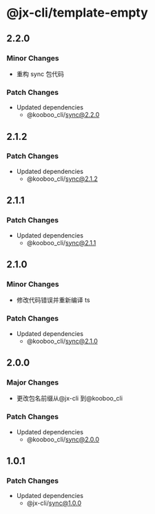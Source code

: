 # @jx-cli/template-empty

## 2.2.0

### Minor Changes

- 重构 sync 包代码

### Patch Changes

- Updated dependencies
  - @kooboo_cli/sync@2.2.0

## 2.1.2

### Patch Changes

- Updated dependencies
  - @kooboo_cli/sync@2.1.2

## 2.1.1

### Patch Changes

- Updated dependencies
  - @kooboo_cli/sync@2.1.1

## 2.1.0

### Minor Changes

- 修改代码错误并重新编译 ts

### Patch Changes

- Updated dependencies
  - @kooboo_cli/sync@2.1.0

## 2.0.0

### Major Changes

- 更改包名前缀从@jx-cli 到@kooboo_cli

### Patch Changes

- Updated dependencies
  - @kooboo_cli/sync@2.0.0

## 1.0.1

### Patch Changes

- Updated dependencies
  - @jx-cli/sync@1.0.0

